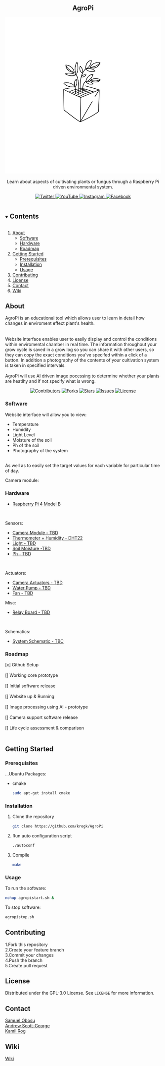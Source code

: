 <h2 align="center">AgroPi</h2>  
<p align="center">
  <a href="https://github.com/krogk/AgroPi">
    <img src="media/images/logo1.png" alt="Logo" >
  </a>
  
  <p align="center">
    Learn about aspects of cultivating plants or fungus through a Raspberry Pi driven environmental system. 
    <br />
</div>

<p align="center">
  <a href="https://github.com/krogk/AgroPi">
    <img src="media/images/icon_twitter.png" alt="Twitter"  width="64" height="64">
  </a>
  <a href="https://github.com/krogk/AgroPi">
    <img src="media/images/icon_youtube.png" alt="YouTube"  width="64" height="64">
  </a>
  <a href="https://www.instagram.com/agropiofficial/">
    <img src="media/images/icon_ig.png" alt="Instagram"  width="64" height="64">
  </a>
  <a href="https://www.facebook.com/AgroPiOfficial">
    <img src="media/images/icon_facebook.png" alt="Facebook"  width="64" height="64">
  </a>


<!-- TOC -->
<details open="open">
  <summary><h2 style="display: inline-block">Contents</h2></summary>
  <ol>
    <li>
      <a href="#about">About</a>
      <ul>
        <li><a href="#software">Software</a></li>
        <li><a href="#hardware">Hardware</a></li>
        <li><a href="#roadmap">Roadmap</a></li>
      </ul>
    </li>
    <li>
      <a href="#getting-started">Getting Started</a>
      <ul>
        <li><a href="#prerequisites">Prerequisites</a></li>
        <li><a href="#installation">Installation</a></li>
        <li><a href="#usage">Usage</a></li>
      </ul>
    </li>
    <li><a href="#contributing">Contributing</a></li>
    <li><a href="#license">License</a></li>
    <li><a href="#contact">Contact</a></li>
    <li><a href="#wiki">Wiki</a></li>
  </ol>
</details>

<!-- Project descirption -->
## About

AgroPi is an educational tool which allows user to learn in detail how changes in enviroment effect plant's health.  
<br />
<br />
Website interface enables user to easily display and control the conditions within enviromental chamber in real time. 
The information throughout your grow cycle is saved in a grow log so you can share it with other users, so they can copy the exact conditions you've specifed within a click of a button. In addition a photography of the contents of your cultivation system is taken in specified intervals. 
<br />
<br />
AgroPi will use AI driven image pocessing to determine whether your plants are heatlhy and if not specify what is wrong.

<div align="center">

[![Contributors](https://img.shields.io/github/contributors/krogk/AgroPi.svg?style=for-the-badge)](https://github.com/krogk/AgroPi/graphs/contributors)
[![Forks](https://img.shields.io/github/forks/krogk/AgroPi.svg?style=for-the-badge)](https://github.com/krogk/AgroPi/network/members)
[![Stars](https://img.shields.io/github/stars/krogk/AgroPi.svg?style=for-the-badge)](https://github.com/krogk/AgroPi/stargazers)
[![Issues](https://img.shields.io/github/issues/krogk/AgroPi.svg?style=for-the-badge)](https://github.com/krogk/AgroPi/issues)
[![License](https://img.shields.io/github/license/krogk/AgroPi.svg?style=for-the-badge)](https://github.com/krogk/AgroPi/blob/main/LICENSE)

</div>

### Software

Website interface will allow you to view:
* Temperature
* Humidity
* Light Level
* Moisture of the soil
* Ph of the soil
* Photography of the system
<br />
As well as to easily set the target values for each variable for particular time of day.
<br />

Camera module:  


### Hardware

* [Raspberry Pi 4 Model B](https://www.raspberrypi.org/products/raspberry-pi-4-model-b/)
<br />

Sensors:
* [Camera Module - TBD]()
* [Thermometer + Humidity - DHT22]()
* [Light - TBD]()
* [Soil Moisture -TBD]()
* [Ph - TBD]()

<br />

Actuators:
* [Camera Actuators - TBD]()
* [Water Pump - TBD]()
* [Fan - TBD]()

Misc:
* [Relay Board - TBD]()

<br />

Schematics:
* [System Schematic - TBC]()


### Roadmap

[x] Github Setup
<br />
<br />
[] Working core prototype
<br />
<br />
[] Initial software release
<br />
<br />
[] Website up & Running
<br />
<br />
[] Image processing using AI - prototype
<br />
<br />
[] Camera support software release
<br />
<br />
[] Life cycle assessment & comparison
<br />
<br />


<!-- Getting Started -->
## Getting Started

### Prerequisites

...Ubuntu Packages: 
* cmake
  ```sh
  sudo apt-get install cmake
  ```


### Installation

1. Clone the repository
   ```sh
   git clone https://github.com/krogk/AgroPi
   ```
2. Run auto configuration script
   ```sh
   ./autoconf
   ```
3. Compile
    ```sh
   make 
   ```


<!-- Usage -->
### Usage

To run the software:
  ```sh
 nohup agropistart.sh &
 ```

To stop software:
  ```sh
 agropistop.sh
 ```


<!-- Contributing -->
## Contributing
1.Fork this repository
<br />
2.Create your feature branch
<br />
3.Commit your changes
<br />
4.Push the branch
<br />
5.Create pull request


<!-- License -->
## License

Distributed under the GPL-3.0 License. See `LICENSE` for more information.


<!-- Contact Info -->
## Contact

[Samuel Obosu](https://github.com/Samuel-Obosu)
<br />
[Andrew Scott-George](https://github.com/andrewsg3)
<br />
[Kamil Rog](https://github.com/krogk)


<!-- AgroPi Wiki -->
## Wiki

[Wiki](https://github.com/krogk/AgroPi/wiki)
